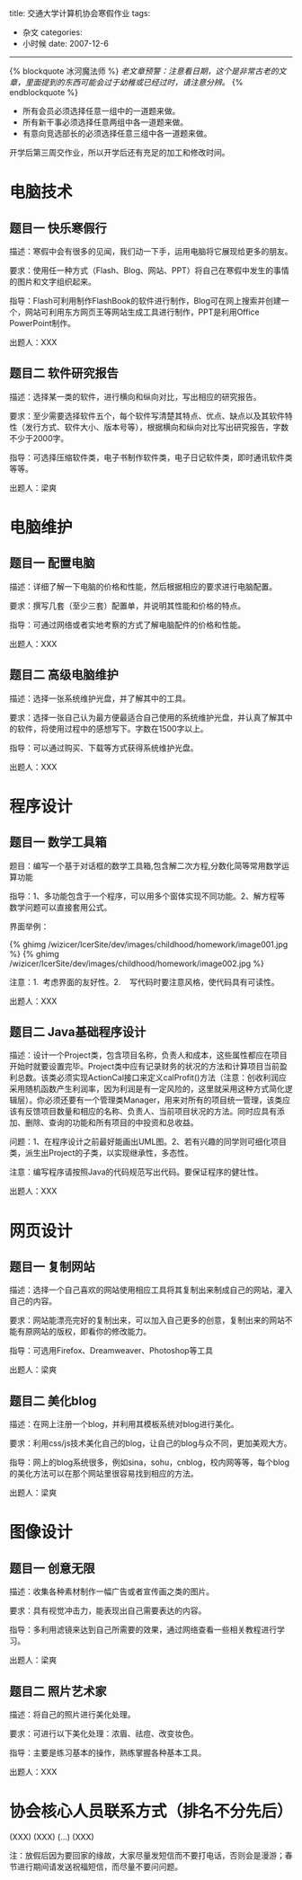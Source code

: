 title: 交通大学计算机协会寒假作业
tags:
- 杂文
categories:
- 小时候
date: 2007-12-6
---

{% blockquote 冰河魔法师 %}
*老文章预警：注意看日期，这个是非常古老的文章，里面提到的东西可能会过于幼稚或已经过时，请注意分辨。*
{% endblockquote %}

* 所有会员必须选择任意一组中的一道题来做。
* 所有新干事必须选择任意两组中各一道题来做。
* 有意向竞选部长的必须选择任意三组中各一道题来做。

开学后第三周交作业，所以开学后还有充足的加工和修改时间。

电脑技术
========

题目一 快乐寒假行
-----------------

描述：寒假中会有很多的见闻，我们动一下手，运用电脑将它展现给更多的朋友。

要求：使用任一种方式（Flash、Blog、网站、PPT）将自己在寒假中发生的事情的图片和文字组织起来。

指导：Flash可利用制作FlashBook的软件进行制作，Blog可在网上搜索并创建一个，网站可利用东方网页王等网站生成工具进行制作，PPT是利用Office
PowerPoint制作。

出题人：XXX

题目二 软件研究报告
-------------------

描述：选择某一类的软件，进行横向和纵向对比，写出相应的研究报告。

要求：至少需要选择软件五个，每个软件写清楚其特点、优点、缺点以及其软件特性（发行方式、软件大小、版本号等），根据横向和纵向对比写出研究报告，字数不少于2000字。

指导：可选择压缩软件类，电子书制作软件类，电子日记软件类，即时通讯软件类等等。

出题人：梁爽

电脑维护
========

题目一 配置电脑
---------------

描述：详细了解一下电脑的价格和性能，然后根据相应的要求进行电脑配置。

要求：撰写几套（至少三套）配置单，并说明其性能和价格的特点。

指导：可通过网络或者实地考察的方式了解电脑配件的价格和性能。

出题人：XXX

题目二 高级电脑维护
-------------------

描述：选择一张系统维护光盘，并了解其中的工具。

要求：选择一张自己认为最方便最适合自己使用的系统维护光盘，并认真了解其中的软件，将使用过程中的感想写下。字数在1500字以上。

指导：可以通过购买、下载等方式获得系统维护光盘。

出题人：XXX

程序设计
========

题目一 数学工具箱
-----------------

题目：编写一个基于对话框的数学工具箱,包含解二次方程,分数化简等常用数学运算功能

指导：1、多功能包含于一个程序，可以用多个窗体实现不同功能。2、解方程等数学问题可以直接套用公式。

界面举例：

{% ghimg /wizicer/IcerSite/dev/images/childhood/homework/image001.jpg %}
{% ghimg /wizicer/IcerSite/dev/images/childhood/homework/image002.jpg %}

注意：1.  考虑界面的友好性。2.    写代码时要注意风格，使代码具有可读性。

出题人：XXX

题目二 Java基础程序设计
-----------------------

描述：设计一个Project类，包含项目名称，负责人和成本，这些属性都应在项目开始时就要设置完毕。Project类中应有记录财务的状况的方法和计算项目当前盈利总数。该类必须实现ActionCal接口来定义calProfit()方法（注意：创收利润应采用随机函数产生利润率，因为利润是有一定风险的，这里就采用这种方式简化逻辑层）。你必须还要有一个管理类Manager，用来对所有的项目统一管理，该类应该有反馈项目数量和相应的名称、负责人、当前项目状况的方法。同时应具有添加、删除、查询的功能和所有项目的中投资和总收益。

问题：1、在程序设计之前最好能画出UML图。2、若有兴趣的同学则可细化项目类，派生出Project的子类，以实现继承性，多态性。

注意：编写程序请按照Java的代码规范写出代码。要保证程序的健壮性。

出题人：XXX

网页设计
========

题目一 复制网站
---------------

描述：选择一个自己喜欢的网站使用相应工具将其复制出来制成自己的网站，灌入自己的内容。

要求：网站能漂亮完好的复制出来，可以加入自己更多的创意，复制出来的网站不能有原网站的版权，即看你的修改能力。

指导：可选用Firefox、Dreamweaver、Photoshop等工具

出题人：梁爽

题目二 美化blog
---------------

描述：在网上注册一个blog，并利用其模板系统对blog进行美化。

要求：利用css/js技术美化自己的blog，让自己的blog与众不同，更加美观大方。

指导：网上的blog系统很多，例如sina，sohu，cnblog，校内网等等，每个blog的美化方法可以在那个网站里很容易找到相应的方法。

出题人：梁爽

图像设计
========

题目一 创意无限
---------------

描述：收集各种素材制作一幅广告或者宣传画之类的图片。

要求：具有视觉冲击力，能表现出自己需要表达的内容。

指导：多利用滤镜来达到自己所需要的效果，通过网络查看一些相关教程进行学习。

出题人：梁爽

题目二 照片艺术家
-----------------

描述：将自己的照片进行美化处理。

要求：可进行以下美化处理：浓眉、祛痘、改变妆色。

指导：主要是练习基本的操作，熟练掌握各种基本工具。

出题人：XXX

协会核心人员联系方式（排名不分先后）
====================================
(XXX)
(XXX)
(...)
(XXX)

注：放假后因为要回家的缘故，大家尽量发短信而不要打电话，否则会是漫游；春节进行期间请发送祝福短信，而尽量不要问问题。
